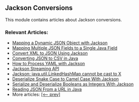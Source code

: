 ## Jackson Conversions

This module contains articles about Jackson conversions.

### Relevant Articles:
- [Mapping a Dynamic JSON Object with Jackson](https://www.baeldung.com/jackson-mapping-dynamic-object)
- [Mapping Multiple JSON Fields to a Single Java Field](https://www.baeldung.com/json-multiple-fields-single-java-field)
- [Convert XML to JSON Using Jackson](https://www.baeldung.com/jackson-convert-xml-json)
- [Converting JSON to CSV in Java](https://www.baeldung.com/java-converting-json-to-csv)
- [How to Process YAML with Jackson](https://www.baeldung.com/jackson-yaml)
- [Jackson Streaming API](https://www.baeldung.com/jackson-streaming-api)
- [Jackson: java.util.LinkedHashMap cannot be cast to X](https://www.baeldung.com/jackson-linkedhashmap-cannot-be-cast)
- [Deserialize Snake Case to Camel Case With Jackson](https://www.baeldung.com/jackson-deserialize-snake-to-camel-case)
- [Serialize and Deserialize Booleans as Integers With Jackson](https://www.baeldung.com/jackson-booleans-as-integers)
- [Reading JSON From a URL in Java](https://www.baeldung.com/java-read-json-from-url)
- More articles: [[<-- prev]](../jackson-conversions)
